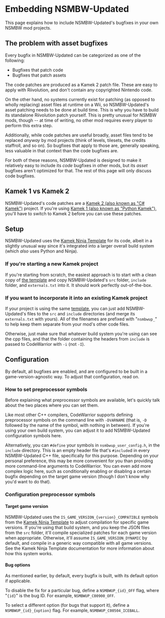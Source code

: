 # Embedding NSMBW-Updated

This page explains how to include NSMBW-Updated's bugfixes in your own NSMBW mod projects.


## The problem with asset bugfixes

Every bugfix in NSMBW-Updated can be categorized as one of the following:

* Bugfixes that patch code
* Bugfixes that patch assets

The code patches are produced as a Kamek 2 patch file. These are easy to apply with Riivolution, and don't contain any copyrighted Nintendo code.

On the other hand, no systems currently exist for patching (as opposed to wholly replacing) asset files at runtime on a Wii, so NSMBW-Updated's asset patching needs to be done at build time. This is why you have to build its standalone Riivolution patch yourself. This is pretty unusual for NSMBW mods, though -- at time of writing, no other mod requires every player to perform this extra step.

Additionally, while code patches are useful broadly, asset files tend to be replaced *anyway* by mod projects (think of levels, tilesets, the credits staffroll, and so on). So bugfixes that apply to those are, generally speaking, less valuable in that context than the code bugfixes are.

For both of these reasons, NSMBW-Updated is designed to make it relatively easy to include its *code* bugfixes in other mods, but its *asset* bugfixes aren't optimized for that. The rest of this page will only discuss code bugfixes.


## Kamek 1 vs Kamek 2

NSMBW-Updated's code patches are a [Kamek 2 (also known as "C# Kamek")](https://github.com/Treeki/Kamek) project. If you're using [Kamek 1 (also known as "Python Kamek")](https://github.com/Newer-Team/NewerSMBW), you'll have to switch to Kamek 2 before you can use these patches.


## Setup

NSMBW-Updated uses the [Kamek Ninja Template](https://github.com/NSMBW-Community/Kamek-Ninja-Template) for its code, albeit in a slightly unusual way since it's integrated into a larger overall build system (which *also* uses Python and Ninja).

### If you're starting a new Kamek project

If you're starting from scratch, the easiest approach is to start with a clean copy of [the template](https://github.com/NSMBW-Community/Kamek-Ninja-Template) and copy NSMBW-Updated's `src` folder, `include` folder, and `externals.txt` into it. It should work perfectly out-of-the-box.

### If you want to incorporate it into an existing Kamek project

If your project is using the same [template](https://github.com/NSMBW-Community/Kamek-Ninja-Template), you can just add NSMBW-Updated's files to the `src` and `include` directories (and merge its `externals.txt` with yours). All of the filenames are prefixed with "`nsmbwup_`" to help keep them separate from your mod's other code files.

Otherwise, just make sure that whatever build system you're using can see the cpp files, and that the folder containing the headers from `include` is passed to CodeWarrior with `-i` (not `-I`).

## Configuration

By default, all bugfixes are enabled, and are configured to be built in a game-version-agnostic way. To adjust that configuration, read on.

### How to set preprocessor symbols

Before explaining what preprocessor symbols are available, let's quickly talk about the two places where you can set them.

Like most other C++ compilers, CodeWarrior supports defining preprocessor symbols on the command line with `-DVARNAME` (that is, `-D` followed by the name of the symbol, with nothing in between). If you're using your own build system, you can adjust it to add NSMBW-Updated configuration symbols here.

Alternatively, you can `#define` your symbols in `nsmbwup_user_config.h`, in the `include` directory. This is an empty header file that's `#include`d in every NSMBW-Updated C++ file, specifically for this purpose. Depending on your personal preference, this may be more convenient for you than providing more command-line arguments to CodeWarrior. You can even add more complex logic here, such as conditionally enabling or disabling a certain bugfix depending on the target game version (though I don't know why you'd want to do that).

### Configuration preprocessor symbols

#### Target game version

NSMBW-Updated uses the `IS_GAME_VERSION_{version}_COMPATIBLE` symbols from the [Kamek Ninja Template](https://github.com/NSMBW-Community/Kamek-Ninja-Template) to adjust compilation for specific game versions. If you're using that build system, and you keep the JSON files from the `src` folder, it'll compile specialized patches for each game version when appropriate. Otherwise, it'll assume `IS_GAME_VERSION_DYNAMIC` by default, and compile in a generic way compatible with all game versions. See the Kamek Ninja Template documentation for more information about how this system works.

#### Bug options

As mentioned earlier, by default, every bugfix is built, with its default option if applicable.

To disable the fix for a particular bug, define a `NSMBWUP_{id}_OFF` flag, where "`{id}`" is the bug ID. For example, `NSMBWUP_C00900_OFF`.

To select a different option (for bugs that support it), define a `NSMBWUP_{id}_{option}` flag. For example, `NSMBWUP_C00504_ICEBALL`.
